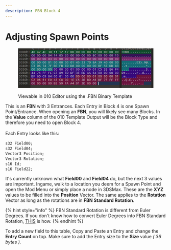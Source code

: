 ```yaml
---
description: FBN Block 4
---
```


# Adjusting Spawn Points

<figure><img src="../../.gitbook/assets/image (1) (1).png" alt=""><figcaption><p>Viewable in 010 Editor using the .FBN Binary Template</p></figcaption></figure>

This is an **FBN** with 3 Entrances. Each Entry in Block 4 is one Spawn Point/Entrance. When opening an **FBN**, you will likely see many Blocks. In the **Value** column of the 010 Template Output will be the Block Type and therefore you need to open Block 4.\
\
Each Entry looks like this:

```clike
s32 Field00;
s32 Field04;
Vector3 Position;
Vector3 Rotation;
s16 Id;
s16 Field22;
```

It's currently unknown what **Field00** and **Field04** do, but the next 3 values are important. Ingame, walk to a location you deem for a Spawn Point and open the Mod Menu or simply place a node in 3DSMax. These are the **XYZ** values to be filled into the **Position** Vector. The same applies to the **Rotation** Vector as long as the rotations are in **FBN Standard Rotation**.&#x20;

{% hint style="info" %}
FBN Standard Rotation is different from Euler Degrees. If you don't know how to convert Euler Degrees into FBN Standard Rotation, [THIS](../../basics/rotation-conversions.md#euler-degrees-to-fbn-standard-rotation) is how.
{% endhint %}

To add a new field to this table, Copy and Paste an Entry and change the **Entry Count** on top. Make sure to add the Entry size to the **Size** value _( 36 bytes )._
